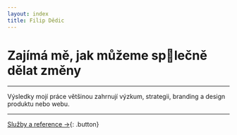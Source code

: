```yaml
---
layout: index
title: Filip Dědic
---
```

# Zajímá&nbsp;mě, jak můžeme sp🏀lečně dělat změny

***
Výsledky mojí práce většinou zahrnují výzkum, strategii, branding a&nbsp;design produktu nebo webu.

***

[Služby a reference →](/sluzby){: .button}

